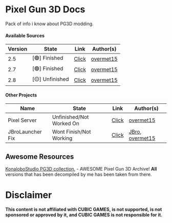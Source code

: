 # Pixel Gun 3D Docs
Pack of info i know about PG3D modding.

#### Available Sources

|Version|State|Link|Author(s)|
|-------|-----|----|---------|
|2.5|[🟢] Finished|[Click](https://github.com/PixelArchives/PG3D-2.5)|[overmet15](https://github.com/overmet15)|
|2.7|[🟢] Finished|[Click](https://github.com/PixelArchives/PG3D-2.7)|[overmet15](https://github.com/overmet15)|
|2.8|[🟡] Unfinished|[Click](https://github.com/PixelArchives/PG3D-2.8)|[overmet15](https://github.com/overmet15)|

#### Other Projects
|Name|State|Link|Author(s)|
|----|-----|----|---------|
|Pixel Server|Unfinished/Not Worked On|[Click](https://github.com/PixelArchives/PixelServer)|[overmet15](https://github.com/overmet15)|
|JBroLauncher Fix|Wont Finish/Not Working|[Click](https://github.com/PixelArchives/PG3D-JbroLauncher)|[JBro](https://github.com/jbro129), [overmet15](https://github.com/overmet15)|


## Awesome Resources

[KonaloboStudio PG3D collection.](https://konalobostudio.github.io/pg3dcollect/en/index_pg_en.html) - 
AWESOME Pixel Gun 3D Archive! **All** versions that has been decompiled by me has been taken from there.

# Disclaimer
**This content is not affiliated with CUBIC GAMES, is not supported, is not sponsored or approved by it, and CUBIC GAMES is not responsible for it.**
